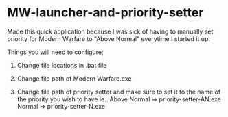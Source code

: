 # MW-launcher-and-priority-setter

Made this quick application because I was sick of having to manually set priority for Modern Warfare to "Above Normal" everytime I started it up.

Things you will need to configure;

1. Change file locations in .bat file

 1. Change file path of Modern Warfare.exe
 
 2. Change file path of priority setter and make sure to set it to the name of the priority you wish to have ie..
      Above Normal => priority-setter-AN.exe
      Normal => priority-setter-N.exe
